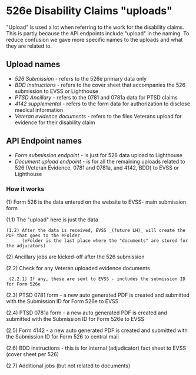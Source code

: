 # 526e Disability Claims "uploads"
"Upload" is used a lot when referring to the work for the disability claims. This is partly because the API endpoints include "upload" in the naming. To reduce confusion we gave more specific names to the uploads and what they are related to. 

## Upload names
- _526 Submission_ - refers to the 526e primary data only
- _BDD Instructions_ - refers to the cover sheet that accompanies the 526 submission to EVSS or Lighthouse
- _PTSD Ancillary_ - refers to the 0781 and 0781a data for PTSD claims
- _4142 supplemental_ - refers to the form data for authorization to disclose medical information
- _Veteran evidence documents_ - refers to the files Veterans upload for evidence for their disability claim 

## API Endpoint names 
- _Form submission endpoint_ - is just for 526 data upload to Lighthouse 
- _Document upload endpoint_ - is for all the remaining uploads related to 526
                               (Veteran Evidence, 0781 and 0781a, and 4142, BDD) to EVSS or Lighthouse 

### How it works
(1) Form 526 is the data entered on the website to EVSS- main submission form
	
   (1.1) The "upload" here is just the data
 
    (1.2) After the data is received, EVSS _(future LH)_ will create the PDF that goes to the eFolder 
          (eFolder is the last place where the "documents" are stored for the adjucators)

(2) Ancillary jobs are kicked-off after the 526 submission
  
   (2.2) Check for any Veteran uploaded evidence documents
   	
     (2.2.1) If any, these are sent to EVSS - includes the submission ID for Form 526e
   
   (2.3) PTSD 0781 form - a new auto generated PDF is created and submitted with the Submission ID for Form 526e to EVSS
   
   (2.4) PTSD 0781a form - a new auto generated PDF is created and submitted with the Submission ID for Form 526e to EVSS
   
   (2.5) Form 4142 - a new auto generated PDF is created and submitted with the Submission ID for Form 526 to central mail
   
   (2.6) BDD instructions - this is for internal (adjudicator) fact sheet to EVSS (cover sheet per 526)
   
   (2.7) Additional jobs (but not related to documents)

